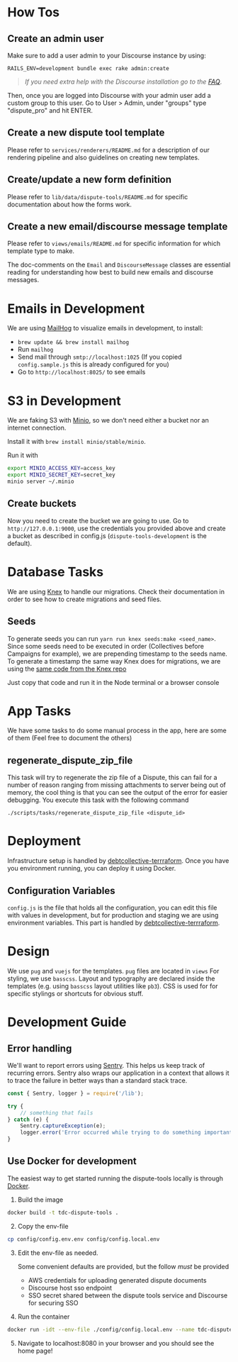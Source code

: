 # How Tos

## Create an admin user

Make sure to add a user admin to your Discourse instance by using:

```
RAILS_ENV=development bundle exec rake admin:create
```

> _If you need extra help with the Discourse installation go to the [FAQ](./FAQ.md)_.

Then, once you are logged into Discourse with your admin user add a custom group to this user. Go to User > Admin, under "groups" type "dispute_pro" and hit ENTER.

## Create a new dispute tool template

Please refer to `services/renderers/README.md` for a description of our rendering pipeline and also guidelines on creating new templates.

## Create/update a new form definition

Please refer to `lib/data/dispute-tools/README.md` for specific documentation about how the forms work.

## Create a new email/discourse message template

Please refer to `views/emails/README.md` for specific information for which template type to make.

The doc-comments on the `Email` and `DiscourseMessage` classes are essential reading for understanding how best to build new emails and discourse messages.

# Emails in Development

We are using [MailHog](https://github.com/mailhog/MailHog) to visualize emails
in development, to install:

-   `brew update && brew install mailhog`
-   Run `mailhog`
-   Send mail through `smtp://localhost:1025` (If you copied `config.sample.js` this is already configured for you)
-   Go to `http://localhost:8025/` to see emails

# S3 in Development

We are faking S3 with [Minio](https://github.com/minio/minio), so we don't need either a bucket nor an internet connection.

Install it with `brew install minio/stable/minio`.

Run it with

```bash
export MINIO_ACCESS_KEY=access_key
export MINIO_SECRET_KEY=secret_key
minio server ~/.minio
```

## Create buckets

Now you need to create the bucket we are going to use. Go to `http://127.0.0.1:9000`, use the credentials you provided above and create a bucket as described in config.js (`dispute-tools-development` is the default).

# Database Tasks

We are using [Knex](https://github.com/tgriesser/knex) to handle our
migrations. Check their documentation in order to see how to create
migrations and seed files.

## Seeds

To generate seeds you can run `yarn run knex seeds:make <seed_name>`.
Since some seeds need to be executed in order (Collectives before
Campaigns for example), we are prepending timestamp to the seeds name. To
generate a timestamp the same way Knex does for migrations, we are using
the [same code from the Knex repo](https://github.com/tgriesser/knex/blob/f66b524af71adf434cddc1830fd9b369d2f48a32/src/migrate/index.js#L411-L426)

Just copy that code and run it in the Node terminal or a browser console

# App Tasks

We have some tasks to do some manual process in the app, here are some
of them (Feel free to document the others)

## regenerate_dispute_zip_file

This task will try to regenerate the zip file of a Dispute, this can
fail for a number of reason ranging from missing attachments to server
being out of memory, the cool thing is that you can see the output of
the error for easier debugging. You execute this task with the following
command

`./scripts/tasks/regenerate_dispute_zip_file <dispute_id>`

# Deployment

Infrastructure setup is handled by [debtcollective-terrraform](https://gitlab.com/debtcollective/debtcollective-terraform). Once you have you environment running, you can deploy it using Docker.

## Configuration Variables

`config.js` is the file that holds all the configuration, you can edit
this file with values in development, but for production and staging we
are using environment variables. This part is handled by [debtcollective-terrraform](https://gitlab.com/debtcollective/debtcollective-terraform).

# Design

We use `pug` and `vuejs` for the templates.
`pug` files are located in `views`
For styling, we use `basscss`.
Layout and typography are declared inside the templates (e.g. using `basscss` layout utilities like `pb3`).
CSS is used for for specific stylings or shortcuts for obvious stuff.

# Development Guide

## Error handling

We'll want to report errors using [Sentry](https://docs.sentry.io/clients/node/). This helps us keep track of recurring errors. Sentry also wraps our application in a context that allows it to trace the failure in better ways than a standard stack trace.

```javascript
const { Sentry, logger } = require('/lib');

try {
    // something that fails
} catch (e) {
    Sentry.captureException(e);
    logger.error('Error occurred while trying to do something important', JSON.stringify(e));
}
```

## Use Docker for development

The easiest way to get started running the dispute-tools locally is through [Docker](https://www.docker.com/).

1.  Build the image

```bash
docker build -t tdc-dispute-tools .
```

2.  Copy the env-file

```bash
cp config/config.env.env config/config.local.env
```

3.  Edit the env-file as needed.

    Some convenient defaults are provided, but the follow _must_ be provided

    -   AWS credentials for uploading generated dispute documents
    -   Discourse host sso endpoint
    -   SSO secret shared between the dispute tools service and Discourse for securing SSO

4.  Run the container

```bash
docker run -idt --env-file ./config/config.local.env --name tdc-dispute-tools -p 8080:8080 tdc-dispute-tools:latest
```

5.  Navigate to localhost:8080 in your browser and you should see the home page!
